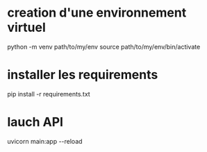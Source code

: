 # creation d'une environnement virtuel
python -m venv path/to/my/env
source path/to/my/env/bin/activate

# installer les requirements
pip install -r requirements.txt

# lauch API
uvicorn main:app --reload